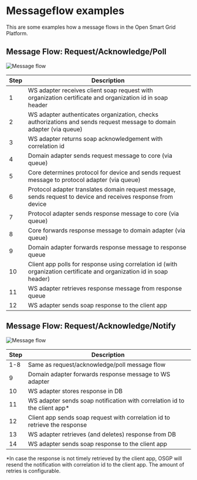 # Messageflow examples 
This are some examples how a message flows in the Open Smart Grid Platform.

## Message Flow:  Request/Acknowledge/Poll

 ![Message flow](./Messageflow-1-poll.png "Request/Acknowledge/Poll")

| **Step**  | **Description** |
| --- | --- |
| 1 | WS adapter receives client soap request with organization certificate and organization id in soap header |
| 2 | WS adapter authenticates organization, checks authorizations and sends request message to domain adapter (via queue) |
| 3 | WS adapter returns soap acknowledgement with correlation id |
| 4 | Domain adapter sends request message to core (via queue) |
| 5 | Core determines protocol for device and sends request message to protocol adapter (via queue) |  
| 6 | Protocol adapter translates domain request message, sends request to device and receives response from device | 
| 7 | Protocol adapter sends response message to core (via queue) |  
| 8 | Core forwards response message to domain adapter (via queue) |
| 9 | Domain adapter forwards response message to response queue |  
| 10 | Client app polls for response using correlation id (with organization certificate and organization id in soap header) | 
| 11 | WS adapter retrieves response message from response queue |
| 12 | WS adapter sends soap response to the client app |


## Message Flow: Request/Acknowledge/Notify

 ![Message flow](./Messageflow-2-Notify.png "Request/Acknowledge/Notify")

| **Step**  | **Description** |
| --- | --- |
| 1-8 | Same as request/acknowledge/poll message flow |
| 9 | Domain adapter forwards response message to WS adapter |  
| 10 | WS adapter stores response in DB | 
| 11 | WS adapter sends soap notification with correlation id to the client app* |
| 12 | Client app sends soap request with correlation id to retrieve the response |
| 13 | WS adapter retrieves (and deletes) response from DB |
| 14 | WS adapter sends soap response to the client app |

*In case the response is not timely retrieved by the client app, OSGP will resend the notification with correlation id to the client app. The amount of retries is configurable. 
